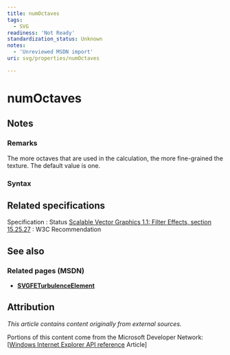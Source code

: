 ```yaml
---
title: numOctaves
tags:
  - SVG
readiness: 'Not Ready'
standardization_status: Unknown
notes:
  - 'Unreviewed MSDN import'
uri: svg/properties/numOctaves

---
```

# numOctaves

## Notes

### Remarks

The more octaves that are used in the calculation, the more fine-grained the texture. The default value is one.

### Syntax

## Related specifications

Specification
:   Status
[Scalable Vector Graphics 1.1: Filter Effects, section 15.25.27](http://www.w3.org/TR/SVG11/filters.html#feTurbulenceNumOctavesAttribute)
:   W3C Recommendation

## See also

### Related pages (MSDN)

-   [**SVGFETurbulenceElement**](/svg/elements/feTurbulence)

## Attribution

*This article contains content originally from external sources.*

Portions of this content come from the Microsoft Developer Network: [[Windows Internet Explorer API reference](http://msdn.microsoft.com/en-us/library/ie/hh828809%28v=vs.85%29.aspx) Article]

